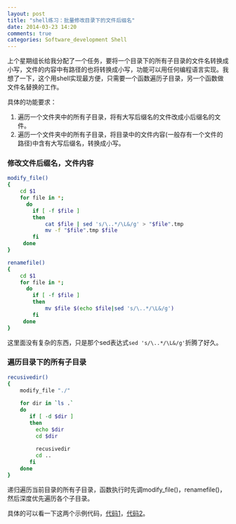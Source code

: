 ```yaml
---
layout: post
title: "shell练习：批量修改目录下的文件后缀名"
date: 2014-03-23 14:20
comments: true
categories: Software_development Shell
---
```




上个星期组长给我分配了一个任务，要将一个目录下的所有子目录的文件名转换成小写，文件的内容中有路径的也将转换成小写，功能可以用任何编程语言实现。我想了一下，这个用shell实现最方便，只需要一个函数遍历子目录，另一个函数做文件名替换的工作。

<!--more-->

具体的功能要求：  
1. 遍历一个文件夹中的所有子目录，将有大写后缀名的文件改成小后缀名的文件。  
2. 遍历一个文件夹中的所有子目录，将目录中的文件内容(一般存有一个文件的路径)中含有大写后缀名，转换成小写。  

### 修改文件后缀名，文件内容

``` sh 遍历当前目录下的文件，将文件中含有大写后缀名的内容，转换成小写
modify_file()
{
    cd $1
    for file in *;
	  do
		if [ -f $file ]
		then
			cat $file | sed 's/\..*/\L&/g' > "$file".tmp
			mv -f "$file".tmp $file
		fi
     done
}
```


``` sh 遍历当前目录下的文件，将文件的后缀名从大写改成小写
renamefile()
{
    cd $1
    for file in *;
	  do
		if [ -f $file ]
		then
			mv $file $(echo $file|sed 's/\..*/\L&/g')
		fi
     done
}
```
这里面没有复杂的东西，只是那个sed表达式`sed 's/\..*/\L&/g'`折腾了好久。

### 遍历目录下的所有子目录
``` sh 递归遍历一个目录下的所有子目录(深度优先遍历）
recusivedir()
{
	modify_file "./"
	
	for dir in `ls .`
	do
	   if [ -d $dir ]
	   then
		 echo $dir
		 cd $dir
		 
		 recusivedir
		 cd ..
	   fi
	done
}
```
递归遍历当前目录的所有子目录，函数执行时先调modify_file()，renamefile()，然后深度优先遍历各个子目录。

具体的可以看一下这两个示例代码，[代码1][link3]，[代码2][link4]。

[link3]:  https://github.com/baozh/code-snippets/blob/master/modify_file.sh
[link4]:  https://github.com/baozh/code-snippets/blob/master/rename.sh




















